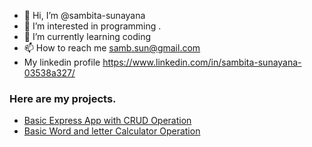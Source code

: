 - 👋 Hi, I’m @sambita-sunayana
- 👀 I’m interested in programming .
- 🌱 I’m currently learning coding
- 📫 How to reach me samb.sun@gmail.com
- My linkedin profile https://www.linkedin.com/in/sambita-sunayana-03538a327/

<!---
sambita-sunayana/sambita-sunayana is a ✨ special ✨ repository because its `README.md` (this file) appears on your GitHub profile.
You can click the Preview link to take a look at your changes.
--->
### Here are my projects.
- [Basic Express App with CRUD Operation](https://github.com/sambita-sunayana/expressAPI) 
- [Basic Word and letter Calculator Operation](https://github.com/sambita-sunayana/reactProjects)
